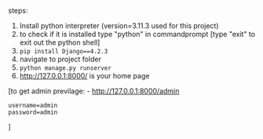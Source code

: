 steps:

1. Install python interpreter (version=3.11.3 used for this project)
2. to check if it is installed type "python" in commandprompt [type "exit" to exit out the python shell]
3. `pip install Django==4.2.3`
4. navigate to project folder
5. `python manage.py runserver`
6. http://127.0.0.1:8000/  is your home page


[to get admin previlage:
    - http://127.0.0.1:8000/admin

    username=admin
    password=admin
]